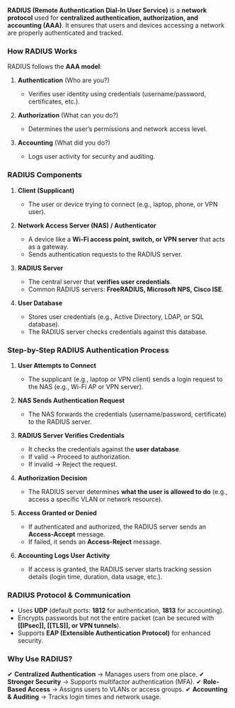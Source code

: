 **RADIUS (Remote Authentication Dial-In User Service)** is a **network protocol** used for **centralized authentication, authorization, and accounting (AAA)**. It ensures that users and devices accessing a network are properly authenticated and tracked.

### How RADIUS Works
RADIUS follows the **AAA model**:
1. **Authentication** (Who are you?)
	- Verifies user identity using credentials (username/password, certificates, etc.).
	
2. **Authorization** (What can you do?)
	- Determines the user’s permissions and network access level.
	
3. **Accounting** (What did you do?)
	- Logs user activity for security and auditing.

### RADIUS Components
1. **Client (Supplicant)**
	- The user or device trying to connect (e.g., laptop, phone, or VPN user).
	
2. **Network Access Server (NAS) / Authenticator**
	- A device like a **Wi-Fi access point, switch, or VPN server** that acts as a gateway.
	- Sends authentication requests to the RADIUS server.
	
3. **RADIUS Server**
	- The central server that **verifies user credentials**.
	- Common RADIUS servers: **FreeRADIUS, Microsoft NPS, Cisco ISE**.
	
4. **User Database**
	- Stores user credentials (e.g., Active Directory, LDAP, or SQL database).
	- The RADIUS server checks credentials against this database.
### Step-by-Step RADIUS Authentication Process

1. **User Attempts to Connect**
	- The supplicant (e.g., laptop or VPN client) sends a login request to the NAS (e.g., Wi-Fi AP or VPN server).
	
2. **NAS Sends Authentication Request**
	- The NAS forwards the credentials (username/password, certificate) to the RADIUS server.
	
3. **RADIUS Server Verifies Credentials**
	- It checks the credentials against the **user database**.
	- If valid → Proceed to authorization.
	- If invalid → Reject the request.
	
4. **Authorization Decision**
	- The RADIUS server determines **what the user is allowed to do** (e.g., access a specific VLAN or network resource).
	
5. **Access Granted or Denied**
	- If authenticated and authorized, the RADIUS server sends an **Access-Accept** message.
	- If failed, it sends an **Access-Reject** message.
	
6. **Accounting Logs User Activity**
	- If access is granted, the RADIUS server starts tracking session details (login time, duration, data usage, etc.).


### RADIUS Protocol & Communication

- Uses **UDP** (default ports: **1812** for authentication, **1813** for accounting).
- Encrypts passwords but not the entire packet (can be secured with **[[IPsec]], [[TLS]], or VPN tunnels**).
- Supports **EAP (Extensible Authentication Protocol)** for enhanced security.

### Why Use RADIUS? 
✔ **Centralized Authentication** → Manages users from one place.
✔ **Stronger Security** → Supports multifactor authentication (MFA).
✔ **Role-Based Access** → Assigns users to VLANs or access groups.
✔ **Accounting & Auditing** → Tracks login times and network usage.